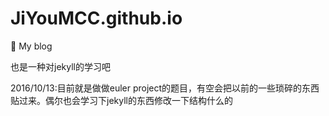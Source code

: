 # JiYouMCC.github.io
:book: My blog

也是一种对jekyll的学习吧

2016/10/13:目前就是做做euler project的题目，有空会把以前的一些琐碎的东西贴过来。偶尔也会学习下jekyll的东西修改一下结构什么的
